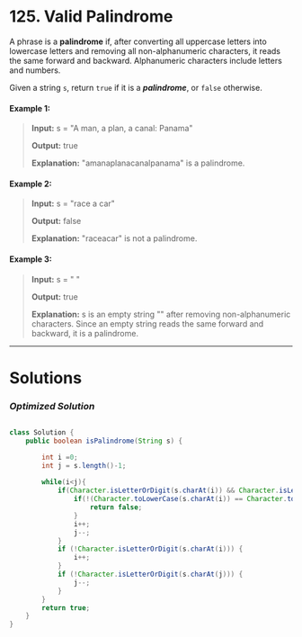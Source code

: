 # 125. Valid Palindrome

A phrase is a **palindrome** if, after converting all uppercase letters into lowercase letters and removing all non-alphanumeric characters, it reads the same forward and backward. Alphanumeric characters include letters and numbers.

Given a string ``s``, return ``true`` if it is a ***palindrome***, or ``false`` otherwise.

#### Example 1:

>**Input:** s = "A man, a plan, a canal: Panama"
>
>**Output:** true
>
>**Explanation:** "amanaplanacanalpanama" is a palindrome.


#### Example 2:

>**Input:** s = "race a car"
>
>**Output:** false
>
>**Explanation:** "raceacar" is not a palindrome.

#### Example 3:

>**Input:** s = " "
>
>**Output:** true
>
>**Explanation:** s is an empty string "" after removing non-alphanumeric characters.
Since an empty string reads the same forward and backward, it is a palindrome.

---

# Solutions

### *Optimized Solution*

```java

class Solution {
    public boolean isPalindrome(String s) {

        int i =0;
        int j = s.length()-1;
        
        while(i<j){
            if(Character.isLetterOrDigit(s.charAt(i)) && Character.isLetterOrDigit(s.charAt(j))){
                if(!(Character.toLowerCase(s.charAt(i)) == Character.toLowerCase(s.charAt(j)))) {
                    return false;
                }
                i++;
                j--;
            }
            if (!Character.isLetterOrDigit(s.charAt(i))) {
                i++;
            }
            if (!Character.isLetterOrDigit(s.charAt(j))) {
                j--;
            }
        }
        return true;
    }
}

```
